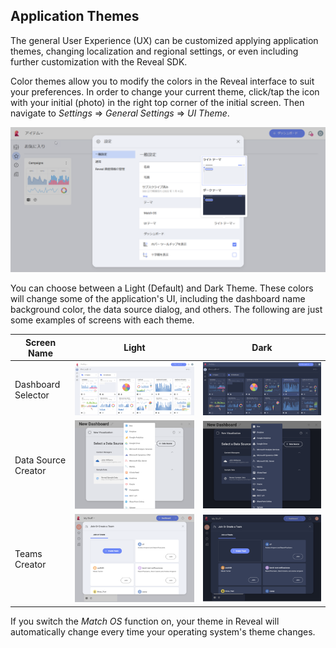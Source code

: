 ## Application Themes

The general User Experience (UX) can be customized applying application themes, changing localization and regional settings, or even including further customization with the Reveal SDK.

Color themes allow you to modify the colors in the Reveal interface to
suit your preferences. In order to change your current theme, click/tap
the icon with your initial (photo) in the right top corner of the
initial screen. Then navigate to *Settings* ⇒ *General Settings* ⇒ *UI
Theme*.

![Application themes in Settings](images/application-themes.png)

You can choose between a Light (Default) and Dark Theme. These colors
will change some of the application's UI, including the dashboard name
background color, the data source dialog, and others. The following are
just some examples of screens with each theme.

| **Screen Name**     | **Light**                                                                                   | **Dark**                                                                                  |
| ------------------- | ------------------------------------------------------------------------------------------- | ----------------------------------------------------------------------------------------- |
| Dashboard Selector  | ![Creating a Dashboard in Light Theme](images/creating-dashboard-light-theme.png)           | ![Creating a Dashboard in Dark Theme](images/creating-dashboard-dark-theme.png)           |
| Data Source Creator | ![Creating a New Data Source in Light Theme](images/create-new-data-source-light-theme.png) | ![Creating a New Data Source in Dark Theme](images/create-new-data-source-dark-theme.png) |
| Teams Creator       | ![Team Creation in Light Theme](images/team-creation-light-theme.png)                       | ![Team Creation in Dark Theme](images/team-creation-dark-theme.png)                       |

If you switch the *Match OS* function on, your theme in Reveal will automatically change every time your operating system's theme changes. 
